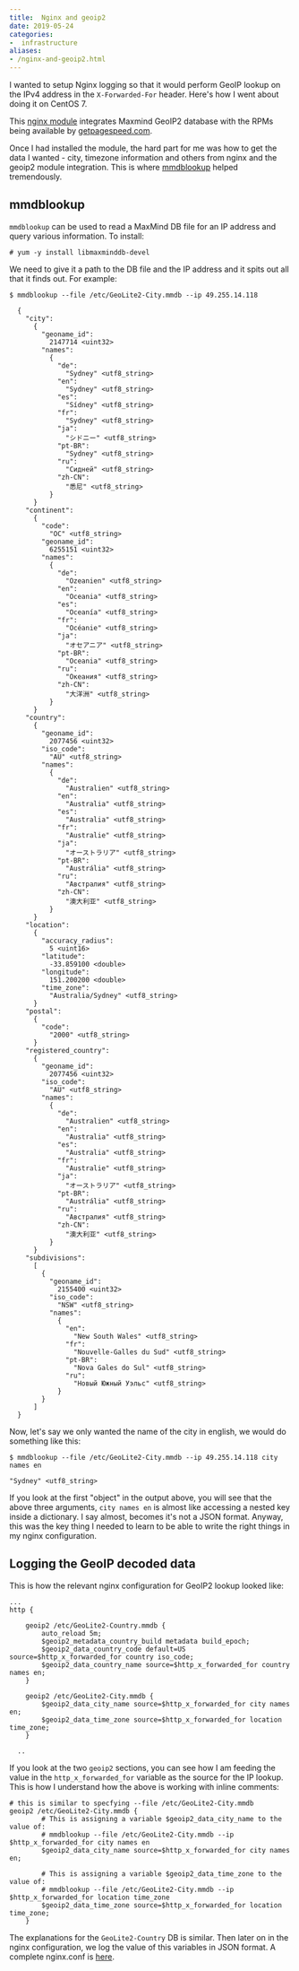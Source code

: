 ```yaml
---
title:  Nginx and geoip2
date: 2019-05-24
categories:
-  infrastructure
aliases:
- /nginx-and-geoip2.html
---
```


I wanted to setup Nginx logging so that it would perform GeoIP lookup on the IPv4 address in the `X-Forwarded-For` header.
Here's how I went about doing it on CentOS 7.

This [nginx module](https://github.com/leev/ngx_http_geoip2_module) integrates Maxmind GeoIP2 database with the RPMs
being available by [getpagespeed.com](https://www.getpagespeed.com/server-setup/nginx/upgrade-to-geoip2-with-nginx-on-cens-rhel-7).

Once I had installed the module, the hard part for me was how to get the data I wanted - city, timezone information and others
from nginx and the geoip2 module integration. This is where [mmdblookup](https://maxmind.github.io/libmaxminddb/mmdblookup.html)
helped tremendously.

## mmdblookup

`mmdblookup` can be used to read a MaxMind DB file for an IP address and query various information. To install:

```
# yum -y install libmaxminddb-devel
```

We need to give it a path to the DB file and the IP address and it spits out all that it finds out. For example:

```
$ mmdblookup --file /etc/GeoLite2-City.mmdb --ip 49.255.14.118 

  {
    "city": 
      {
        "geoname_id": 
          2147714 <uint32>
        "names": 
          {
            "de": 
              "Sydney" <utf8_string>
            "en": 
              "Sydney" <utf8_string>
            "es": 
              "Sídney" <utf8_string>
            "fr": 
              "Sydney" <utf8_string>
            "ja": 
              "シドニー" <utf8_string>
            "pt-BR": 
              "Sydney" <utf8_string>
            "ru": 
              "Сидней" <utf8_string>
            "zh-CN": 
              "悉尼" <utf8_string>
          }
      }
    "continent": 
      {
        "code": 
          "OC" <utf8_string>
        "geoname_id": 
          6255151 <uint32>
        "names": 
          {
            "de": 
              "Ozeanien" <utf8_string>
            "en": 
              "Oceania" <utf8_string>
            "es": 
              "Oceanía" <utf8_string>
            "fr": 
              "Océanie" <utf8_string>
            "ja": 
              "オセアニア" <utf8_string>
            "pt-BR": 
              "Oceania" <utf8_string>
            "ru": 
              "Океания" <utf8_string>
            "zh-CN": 
              "大洋洲" <utf8_string>
          }
      }
    "country": 
      {
        "geoname_id": 
          2077456 <uint32>
        "iso_code": 
          "AU" <utf8_string>
        "names": 
          {
            "de": 
              "Australien" <utf8_string>
            "en": 
              "Australia" <utf8_string>
            "es": 
              "Australia" <utf8_string>
            "fr": 
              "Australie" <utf8_string>
            "ja": 
              "オーストラリア" <utf8_string>
            "pt-BR": 
              "Austrália" <utf8_string>
            "ru": 
              "Австралия" <utf8_string>
            "zh-CN": 
              "澳大利亚" <utf8_string>
          }
      }
    "location": 
      {
        "accuracy_radius": 
          5 <uint16>
        "latitude": 
          -33.859100 <double>
        "longitude": 
          151.200200 <double>
        "time_zone": 
          "Australia/Sydney" <utf8_string>
      }
    "postal": 
      {
        "code": 
          "2000" <utf8_string>
      }
    "registered_country": 
      {
        "geoname_id": 
          2077456 <uint32>
        "iso_code": 
          "AU" <utf8_string>
        "names": 
          {
            "de": 
              "Australien" <utf8_string>
            "en": 
              "Australia" <utf8_string>
            "es": 
              "Australia" <utf8_string>
            "fr": 
              "Australie" <utf8_string>
            "ja": 
              "オーストラリア" <utf8_string>
            "pt-BR": 
              "Austrália" <utf8_string>
            "ru": 
              "Австралия" <utf8_string>
            "zh-CN": 
              "澳大利亚" <utf8_string>
          }
      }
    "subdivisions": 
      [
        {
          "geoname_id": 
            2155400 <uint32>
          "iso_code": 
            "NSW" <utf8_string>
          "names": 
            {
              "en": 
                "New South Wales" <utf8_string>
              "fr": 
                "Nouvelle-Galles du Sud" <utf8_string>
              "pt-BR": 
                "Nova Gales do Sul" <utf8_string>
              "ru": 
                "Новый Южный Уэльс" <utf8_string>
            }
        }
      ]
  }

```

Now, let's say we only wanted the name of the city in english, we would do something like this:

```
$ mmdblookup --file /etc/GeoLite2-City.mmdb --ip 49.255.14.118 city names en

"Sydney" <utf8_string>

```

If you look at the first "object" in the output above, you will see that the above three arguments, `city names en` is almost
like accessing a nested key inside a dictionary. I say almost, becomes it's not a JSON format. Anyway, this was the key thing
I needed to learn to be able to write the right things in my nginx configuration. 

## Logging the GeoIP decoded data

This is how the relevant nginx configuration for GeoIP2 lookup looked like:

```
...
http {

    geoip2 /etc/GeoLite2-Country.mmdb {
        auto_reload 5m;
        $geoip2_metadata_country_build metadata build_epoch;
        $geoip2_data_country_code default=US source=$http_x_forwarded_for country iso_code;
        $geoip2_data_country_name source=$http_x_forwarded_for country names en;
    }

    geoip2 /etc/GeoLite2-City.mmdb {
        $geoip2_data_city_name source=$http_x_forwarded_for city names en;
        $geoip2_data_time_zone source=$http_x_forwarded_for location time_zone;
    }

  ..
```
  
If you look at the two `geoip2` sections, you can see how I am feeding the value in the `http_x_forwarded_for` variable
as the source for the IP lookup. This is how I understand how the above is working with inline comments:

```
# this is similar to specfying --file /etc/GeoLite2-City.mmdb
geoip2 /etc/GeoLite2-City.mmdb {
        # This is assigning a variable $geoip2_data_city_name to the value of:
        # mmdblookup --file /etc/GeoLite2-City.mmdb --ip $http_x_forwarded_for city names en
        $geoip2_data_city_name source=$http_x_forwarded_for city names en;
        
        # This is assigning a variable $geoip2_data_time_zone to the value of:
        # mmdblookup --file /etc/GeoLite2-City.mmdb --ip $http_x_forwarded_for location time_zone
        $geoip2_data_time_zone source=$http_x_forwarded_for location time_zone;
    }
```

The explanations for the `GeoLite2-Country` DB is similar. Then later on in the nginx configuration, we log the 
value of this variables in JSON format. A complete nginx.conf is [here](https://gist.github.com/amitsaha/f43e9397e5f84903e5d1bffaf8b4b9d9).
